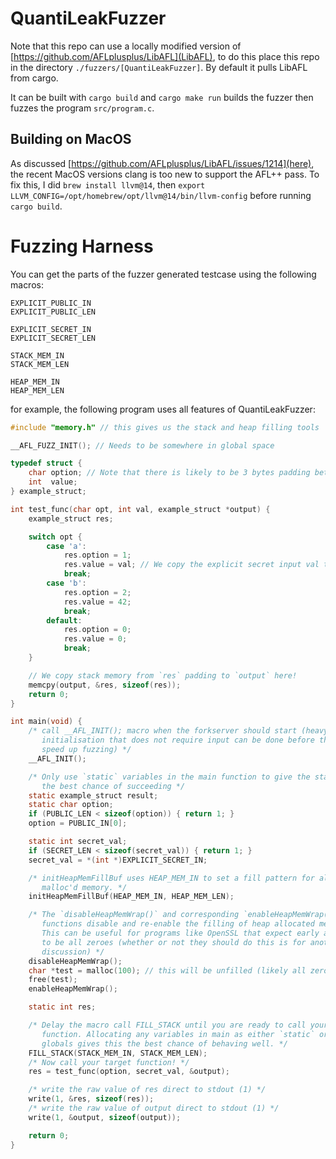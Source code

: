 # QuantiLeakFuzzer

Note that this repo can use a locally modified version of [https://github.com/AFLplusplus/LibAFL](LibAFL), to do this place this repo in the directory `./fuzzers/[QuantiLeakFuzzer]`. By default it pulls LibAFL from cargo.

It can be built with `cargo build` and `cargo make run` builds the fuzzer then fuzzes the program `src/program.c`.

## Building on MacOS

As discussed [https://github.com/AFLplusplus/LibAFL/issues/1214](here), the recent MacOS versions clang is too new to support the AFL++ pass. To fix this, I did `brew install llvm@14`, then
`export LLVM_CONFIG=/opt/homebrew/opt/llvm@14/bin/llvm-config` before running `cargo build`.

# Fuzzing Harness

You can get the parts of the fuzzer generated testcase using the following macros:
```
EXPLICIT_PUBLIC_IN
EXPLICIT_PUBLIC_LEN

EXPLICIT_SECRET_IN
EXPLICIT_SECRET_LEN

STACK_MEM_IN
STACK_MEM_LEN

HEAP_MEM_IN
HEAP_MEM_LEN
```

for example, the following program uses all features of QuantiLeakFuzzer:

```C
#include "memory.h" // this gives us the stack and heap filling tools

__AFL_FUZZ_INIT(); // Needs to be somewhere in global space

typedef struct {
    char option; // Note that there is likely to be 3 bytes padding between option and value
    int  value;
} example_struct;

int test_func(char opt, int val, example_struct *output) {
    example_struct res;

    switch opt {
        case 'a':
            res.option = 1;
            res.value = val; // We copy the explicit secret input val to output here!
            break;
        case 'b':
            res.option = 2;
            res.value = 42;
            break;
        default:
            res.option = 0;
            res.value = 0;
            break;
    }

    // We copy stack memory from `res` padding to `output` here!
    memcpy(output, &res, sizeof(res));
    return 0;
}

int main(void) {
    /* call __AFL_INIT(); macro when the forkserver should start (heavy 
       initialisation that does not require input can be done before this to 
       speed up fuzzing) */
    __AFL_INIT();

    /* Only use `static` variables in the main function to give the stack fill approach 
       the best chance of succeeding */
    static example_struct result;
    static char option;
    if (PUBLIC_LEN < sizeof(option)) { return 1; }
    option = PUBLIC_IN[0];

    static int secret_val;
    if (SECRET_LEN < sizeof(secret_val)) { return 1; }
    secret_val = *(int *)EXPLICIT_SECRET_IN;

    /* initHeapMemFillBuf uses HEAP_MEM_IN to set a fill pattern for all new 
       malloc'd memory. */
    initHeapMemFillBuf(HEAP_MEM_IN, HEAP_MEM_LEN);

    /* The `disableHeapMemWrap()` and corresponding `enableHeapMemWrap()` 
       functions disable and re-enable the filling of heap allocated memory.
       This can be useful for programs like OpenSSL that expect early allocations
       to be all zeroes (whether or not they should do this is for another 
       discussion) */
    disableHeapMemWrap();
    char *test = malloc(100); // this will be unfilled (likely all zeroes)
    free(test);
    enableHeapMemWrap();

    static int res;

    /* Delay the macro call FILL_STACK until you are ready to call your target
       function. Allocating any variables in main as either `static` or as 
       globals gives this the best chance of behaving well. */
    FILL_STACK(STACK_MEM_IN, STACK_MEM_LEN);
    /* Now call your target function! */
    res = test_func(option, secret_val, &output);

    /* write the raw value of res direct to stdout (1) */
    write(1, &res, sizeof(res));
    /* write the raw value of output direct to stdout (1) */
    write(1, &output, sizeof(output));

    return 0;
}
```